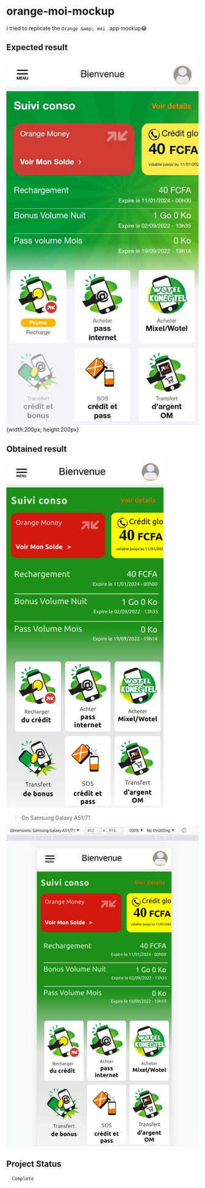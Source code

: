 # orange-moi-mockup
I tried to replicate the `Orange &amp; moi ` app mockup😂

## Expected result 
![OM model](images/OM_model.png){width:200px; height:200px}

## Obtained result 
![OM mockup](images/OM_mockup1.png)

> On Samsung Galaxy A51/71

![OM mockup](images/OM_mockup2.png)

## Project Status 
      Complete 
